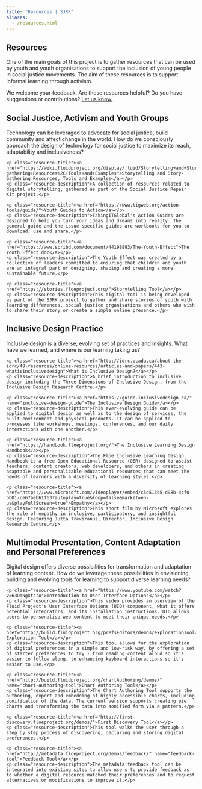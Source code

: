 ```yaml
---
title: "Resources | SJRK"
aliases:
  - /resources.html
---
```

<section class="container text-container">
    <h1>Resources</h1>
    <span class="heading-rule"></span>
    <p>One of the main goals of this project is to gather resources that can be used by youth and youth organisations to support the inclusion of young people in social justice movements. The aim of these resources is to support informal learning through activism.</p>
    <p>We welcome your feedback. Are these resources helpful? Do you have suggestions or contributions? <a href="https://wiki.fluidproject.org/display/fluid/Social+Justice+Repair+Kit#SocialJusticeRepairKit-JoinUsJoinUs">Let us know.</a></p>
</section>

<section class="container text-container">
    <h2>Social Justice, Activism and Youth Groups</h3>
    <span class="heading-rule"></span>
    <p class="resource-intro">Technology can be leveraged to advocate for social justice, build community and affect change in the world. How do we consciously approach the design of technology for social justice to maximize its reach, adaptability and inclusiveness?</p>

    <p class="resource-title"><a href="https://wiki.fluidproject.org/display/fluid/Storytelling+and+Story-gathering+Resources%2C+Tools+and+Examples">Storytelling and Story-Gathering Resources, Tools and Examples</a></p>
    <p class="resource-description">A collection of resources related to digital storytelling, gathered as part of the Social Justice Repair Kit project.</p>

    <p class="resource-title"><a href="https://www.tigweb.org/action-tools/guide/">Youth Guides to Action</a></p>
    <p class="resource-description">TakingITGlobal's Action Guides are designed to help you turn your ideas and dreams into reality. The general guide and the issue-specific guides are workbooks for you to download, use and share.</p>

    <p class="resource-title"><a href="https://www.scribd.com/document/44198893/The-Youth-Effect">The Youth Effect doc</a></p>
    <p class="resource-description">The Youth Effect was created by a collective of leaders committed to ensuring that children and youth are an integral part of designing, shaping and creating a more sustainable future.</p>

    <p class="resource-title"><a href="https://stories.floeproject.org/">Storytelling Tool</a></p>
    <p class="resource-description">This digital tool is being developed as part of the SJRK project to gather and share stories of youth with learning differences, social justice organisations and others who wish to share their story or create a simple online presence.</p>
</section>
<section class="container text-container">
    <h2>Inclusive Design Practice</h3>
    <span class="heading-rule"></span>
    <p class="resource-intro">Inclusive design is a diverse, evolving set of practices and insights. What have we learned, and where is our learning taking us?</p>

    <p class="resource-title"><a href="http://idrc.ocadu.ca/about-the-idrc/49-resources/online-resources/articles-and-papers/443-whatisinclusivedesign">What is Inclusive Design?</a></p>
    <p class="resource-description">A brief introduction to inclusive design including the Three Dimensions of Inclusive Design, from the Inclusive Design Research Centre.</p>

    <p class="resource-title"><a href="https://guide.inclusivedesign.ca/" name="inclusive-design-guide">The Inclusive Design Guide</a></p>
    <p class="resource-description">This ever-evolving guide can be applied to digital design as well as to the design of services, the built environment and physical products. It can be applied to processes like workshops, meetings, conferences, and our daily interactions with one another.</p>

    <p class="resource-title"><a href="https://handbook.floeproject.org/">The Inclusive Learning Design Handbook</a></p>
    <p class="resource-description">The Floe Inclusive Learning Design Handbook is a free Open Educational Resource (OER) designed to assist teachers, content creators, web developers, and others in creating adaptable and personalizable educational resources that can meet the needs of learners with a diversity of learning styles.</p>

    <p class="resource-title"><a href="https://www.microsoft.com/videoplayer/embed/c5d513b5-d98b-4cf0-bb01-ce67aeb61f63?autoplay=true&loop=false&market=en-us&playFullScreen=true">Empathy</a></p>
    <p class="resource-description">This short film by Microsoft explores the role of empathy in inclusive, participatory, and insightful design. Featuring Jutta Treviranus, Director, Inclusive Design Research Centre.</p>
</section>
<section class="container text-container">
    <h2>Multimodal Presentation, Content Adaptation and Personal Preferences</h3>
    <span class="heading-rule"></span>
    <p class="resource-intro">Digital design offers diverse possibilities for transformation and adaptation of learning content. How do we leverage these possibilities in envisioning, building and evolving tools for learning to support diverse learning needs?</p>

    <p class="resource-title"><a href="https://www.youtube.com/watch?v=63DqNgxtsrA">Introduction to User Interface Options</a></p>
    <p class="resource-description">This video provides an overview of the Fluid Project's User Interface Options (UIO) component, what it offers potential integrators, and its installation instructions. UIO allows users to personalise web content to meet their unique needs.</p>

    <p class="resource-title"><a href="http://build.fluidproject.org/prefsEditors/demos/explorationTool/">Preferences Exploration Tool</a></p>
    <p class="resource-description">This tool allows for the exploration of digital preferences in a simple and low-risk way, by offering a set of starter preferences to try - from reading content aloud so it's easier to follow along, to enhancing keyboard interactions so it's easier to use.</p>

    <p class="resource-title"><a href="http://build.fluidproject.org/chartAuthoring/demos/" name="chart-authoring-tool">Chart Authoring Tool</a></p>
    <p class="resource-description">The Chart Authoring Tool supports the authoring, export and embedding of highly accessible charts, including sonification of the data. The current version supports creating pie charts and transforming the data into sonified form via a pattern.</p>

    <p class="resource-title"><a href="http://first-discovery.floeproject.org/demos/">First Discovery Tool</a></p>
    <p class="resource-description">This tool walks the user through a step by step process of discovering, declaring and storing digital preferences.</p>

    <p class="resource-title"><a href="http://metadata.floeproject.org/demos/feedback/" name="feedback-tool">Feedback Tool</a></p>
    <p class="resource-description">The metadata feedback tool can be integrated into existing sites to allow users to provide feedback as to whether a digital resource matched their preferences and to request alternatives or modifications to improve it.</p>
</section>